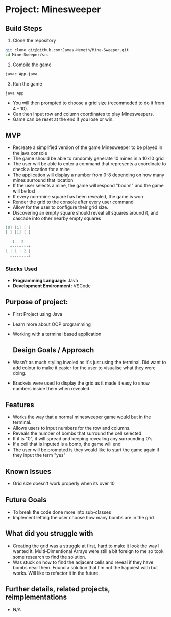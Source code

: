 # Project: Minesweeper

## Build Steps

1. Clone the repository

```bash
git clone git@github.com:James-Nemeth/Mine-Sweeper.git
cd Mine-Sweeper/src
```

2. Compile the game

```bash
javac App.java
```

3. Run the game

```bash
java App
```

- You will then prompted to choose a grid size (recommeded to do it from 4 - 10).
- Can then Input row and column coordinates to play Minesweepers.
- Game can be reset at the end if you lose or win.


## MVP

- Recreate a simplified version of the game Minesweeper to be played in the java console
- The game should be able to randomly generate 10 mines in a 10x10 grid
- The user will be able to enter a command that represents a coordinate to check a location for a mine
- The application will display a number from 0-8 depending on how many mines surround that location
- If the user selects a mine, the game will respond "boom!" and the game will be lost
- If every non-mine square has been revealed, the game is won
- Render the grid to the console after every user command
- Allow for the user to configure their grid size.
- Discovering an empty square should reveal all squares around it, and cascade into other nearby empty squares

```java
[0] [1] [ ]
[ ] [1] [ ]
```

```java
   1   2
  +---+---+
1 | 1 | 2 |
  +---+---+
```

### Stacks Used

- **Programming Language:** Java
- **Development Environment:** VSCode

## Purpose of project:

- First Project using Java
- Learn more about OOP programming
- Working with a terminal based application

  ## Design Goals / Approach

- Wasn't as much styling involed as it's just using the terminal. Did want to add colour to make it easier for the user to visualise what they were doing.
- Brackets were used to display the grid as it made it easy to show numbers inside them when revealed.

## Features

- Works the way that a normal minesweeper game would but in the terminal.
- Allows users to input numbers for the row and columns.
- Reveals the number of bombs that surround the cell selected
- If it is "0", it will spread and keeping revealing any surrounding 0's
- If a cell that is inputed is a bomb, the game will end
- The user will be prompted is they would like to start the game again if they input the term "yes"

## Known Issues

- Grid size doesn't work properly when its over 10

## Future Goals

- To break the code done more into sub-classes
- Implement letting the user choose how many bombs are in the grid

## What did you struggle with

- Creating the grid was a struggle at first, hard to make it look the way l wanted it. Multi-Dimentional Arrays were still a bit foreign to me so took some research to find the solution.
- Was stuck on how to find the adjacent cells and reveal if they have bombs near them. Found a solution that l'm not the happiest with but works. Will like to refactor it in the future.

## Further details, related projects, reimplementations

- N/A
